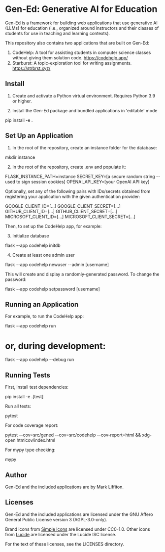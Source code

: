 Gen-Ed: Generative AI for Education
===================================

Gen-Ed is a framework for building web applications that use generative AI
(LLMs) for education (i.e., organized around instructors and their classes of
students for use in teaching and learning contexts).

This repository also contains two applications that are built on Gen-Ed:

1. CodeHelp: A tool for assisting students in computer science classes without
   giving them solution code. <https://codehelp.app/>
2. Starburst: A topic-exploration tool for writing assignments.
   <https://strbrst.xyz/>


Install
-------

1. Create and activate a Python virtual environment.
   Requires Python 3.9 or higher.

2. Install the Gen-Ed package and bundled applications in 'editable' mode

  pip install -e .


Set Up an Application
---------------------

1. In the root of the repository, create an instance folder for the database:

  mkdir instance

2. In the root of the repository, create .env and populate it:

  FLASK_INSTANCE_PATH=instance
  SECRET_KEY=[a secure random string -- used to sign session cookies]
  OPENAI_API_KEY=[your OpenAI API key]

Optionally, set any of the following pairs with IDs/secrets obtained from
registering your application with the given authentication provider:

  GOOGLE_CLIENT_ID=[...]
  GOOGLE_CLIENT_SECRET=[...]
  GITHUB_CLIENT_ID=[...]
  GITHUB_CLIENT_SECRET=[...]
  MICROSOFT_CLIENT_ID=[...]
  MICROSOFT_CLIENT_SECRET=[...]

Then, to set up the CodeHelp app, for example:

3. Initialize database

  flask --app codehelp initdb

4. Create at least one admin user

  flask --app codehelp newuser --admin [username]

This will create and display a randomly-generated password.
To change the password:

  flask --app codehelp setpassword [username]


Running an Application
----------------------

For example, to run the CodeHelp app:

  flask --app codehelp run
  
  # or, during development:
  flask --app codehelp --debug run


Running Tests
-------------

First, install test dependencies:

  pip install -e .[test]

Run all tests:

  pytest

For code coverage report:

  pytest --cov=src/gened --cov=src/codehelp --cov-report=html && xdg-open htmlcov/index.html

For mypy type checking:

  mypy


Author
------

Gen-Ed and the included applications are by Mark Liffiton.


Licenses
--------

Gen-Ed and the included applications are licensed under the GNU Affero General
Public License version 3 (AGPL-3.0-only).

Brand icons from [Simple Icons](https://simpleicons.org/) are licensed under
CC0-1.0.  Other icons from [Lucide](https://lucide.dev/) are licensed under the
Lucide ISC license.

For the text of these licenses, see the LICENSES directory.
